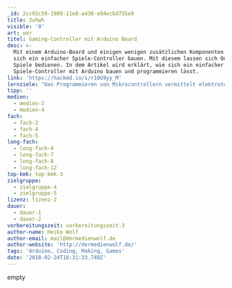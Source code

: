 ```yaml
---
_id: 2cc92c50-1980-11e8-a430-e94ecbd755e9
title: 3uhwh
visible: '0'
art: oer
titel: Gaming-Controller mit Arduino Board
desc: >-
  Mit einem Arduino-Board und einigen wenigen zusätzlichen Komponenten lässt
  sich ein einfacher Spiele-Controller bauen. Mit diesem lassen sich Online
  Spiele bedienen. In dem Artikel wird erklärt, wie sich ein einfacher
  Spiele-Controller mit Arduino bauen und programmieren lässt.
link: 'https://hackmd.io/s/r1OG9yy_M'
lernziele: "Das Programmieren von Mikrocontrollern vermittelt elektrotechnisches sowie physikalisches Wissen. Der Lernende erfährt wie logische Begriffe in physikalische Aktionen umgesetzt. werden - wie bei Computern im Allgemeinen. \r\nAls Physical Computing Projekte sind Arduino-Projekte in Unterrichtskontexten, wie Physik, Mathematik, Informatik denkbar. Der Bau alternativer Spielsteuerungen um digitale Barrieren zu überwinden und auf die unterschiedlichen feinmotorischen Fähigkeiten von Menschen einzugehen, zeigt das auch gesellschaftliche Aspekte behandelt werden können. Die Bedeutung von Robotik und assistiven Technologien könnte etwa auch Thema im Ethikunterricht sein."
tipp: ''
medien:
  - medien-2
  - medien-4
fach:
  - fach-2
  - fach-4
  - fach-5
long-fach:
  - long-fach-4
  - long-fach-7
  - long-fach-8
  - long-fach-12
top-kmk: top-kmk-3
zielgruppe:
  - zielgruppe-4
  - zielgruppe-5
lizenz: lizenz-2
dauer:
  - dauer-1
  - dauer-2
vorbereitungszeit: vorbereitungszeit-3
author-name: Heiko Wolf
author-email: mail@dermedienwolf.de
author-website: 'http://dermedienwolf.de/'
tags: 'Arduino, Coding, Making, Games'
date: '2018-02-24T16:31:33.740Z'
---
```

empty

